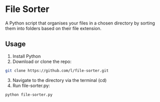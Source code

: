 # File Sorter

A Python script that organises your files in a chosen directory by sorting them into folders based on their file extension.

## Usage
1. Install Python
2. Download or clone the repo:
```bash 
git clone https://github.com/l/file-sorter.git
```
3. Navigate to the directory via the terminal (cd)
4. Run file-sorter.py:
```bash 
python file-sorter.py
```


